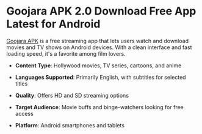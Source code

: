 ﻿# Goojara APK 2.0 Download Free App Latest for Android

[Goojara APK](https://tinyurl.com/yk9wasvj) is a free streaming app that lets users watch and download movies and TV shows on Android devices. With a clean interface and fast loading speed, it's a favorite among film lovers.

-   **Content Type**: Hollywood movies, TV series, cartoons, and anime
    
-   **Languages Supported**: Primarily English, with subtitles for selected titles
    
-   **Quality**: Offers HD and SD streaming options
    
-   **Target Audience**: Movie buffs and binge-watchers looking for free access
    
-   **Platform**: Android smartphones and tablets
